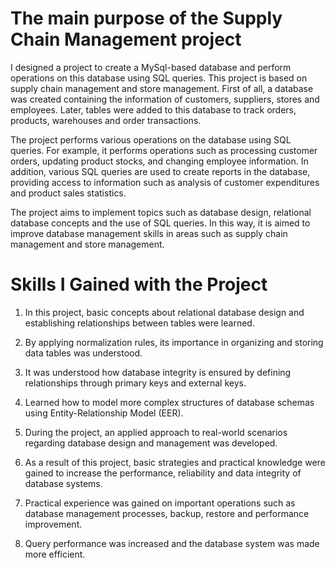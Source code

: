 # The main purpose of the Supply Chain Management project

I designed a project to create a MySql-based database and perform operations on this database using SQL queries. This project is based on supply chain management and store management. First of all, a database was created containing the information of customers, suppliers, stores and employees. Later, tables were added to this database to track orders, products, warehouses and order transactions.

The project performs various operations on the database using SQL queries. For example, it performs operations such as processing customer orders, updating product stocks, and changing employee information. In addition, various SQL queries are used to create reports in the database, providing access to information such as analysis of customer expenditures and product sales statistics.

The project aims to implement topics such as database design, relational database concepts and the use of SQL queries. In this way, it is aimed to improve database management skills in areas such as supply chain management and store management.

# Skills I Gained with the Project

1. In this project, basic concepts about relational database design and establishing relationships between tables were learned.
   
2. By applying normalization rules, its importance in organizing and storing data tables was understood.
   
3. It was understood how database integrity is ensured by defining relationships through primary keys and external keys.
   
4. Learned how to model more complex structures of database schemas using Entity-Relationship Model (EER).
   
5. During the project, an applied approach to real-world scenarios regarding database design and management was developed.
   
6. As a result of this project, basic strategies and practical knowledge were gained to increase the performance, reliability and data integrity of database systems.
   
7. Practical experience was gained on important operations such as database management processes, backup, restore and performance improvement.
   
8. Query performance was increased and the database system was made more efficient.
